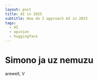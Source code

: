 ```yaml
---
layout: post
title: AI in 2025
subtitle: How do I approach AI in 2025
tags:
  - AI
  - opinion
  - huggingface
---
```



# Simono ja uz nemuzu 



arewell, V
